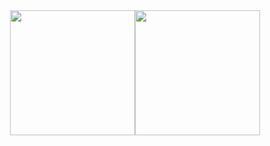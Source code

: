 <div style="display: flex; justify-content: center;">
      <div style="display:flex;flex-wrap:wrap;">
            <img src="https://github-readme-stats.vercel.app/api/top-langs/?username=sebo21cc21&langs_count=25&layout=compact&show_icons=true&icon_color=0096ff&theme=tokyonight" height="200" />
            <img src="https://github-readme-stats.vercel.app/api?username=sebo21cc21&show_icons=true&theme=tokyonight" height="200" />
      </div>
</div>
